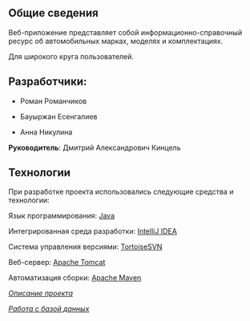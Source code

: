 ## Общие сведения ##

Веб-приложение представляет собой информационно-справочный ресурс об автомобильных марках, моделях и комплектациях.

Для широкого круга пользователей.

## Разработчики: ##

  * Роман Романчиков

  * Бауыржан Есенгалиев

  * Анна Никулина

**Руководитель**: Дмитрий Александрович Кинцель

## Технологии ##

При разработке проекта использовались следующие средства и технологии:

Язык программирования: [Java ](http://www.oracle.com/technetwork/java/javase/downloads/index.html)

Интегрированная среда разработки: [IntelliJ IDEA ](http://www.jetbrains.com/idea/)

Система управления версиями: [TortoiseSVN](http://tortoisesvn.net/)

Веб-сервер: [Apache Tomcat](http://tomcat.apache.org/)

Автоматизация сборки: [Apache Maven](http://maven.apache.org/)


_[Описание проекта](Team2Description.md)_

_[Работа с базой данных](Team2DataBase.md)_